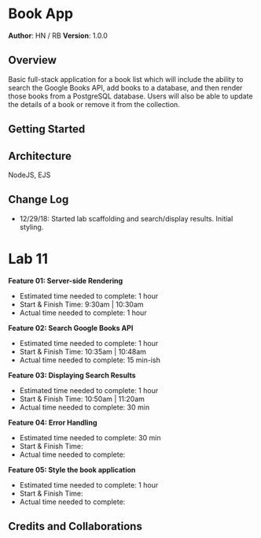 # Book App

**Author**: HN / RB
**Version**: 1.0.0

## Overview
Basic full-stack application for a book list which will include the ability to search the Google Books API, add books to a database, and then render those books from a PostgreSQL database. Users will also be able to update the details of a book or remove it from the collection.

## Getting Started


## Architecture
NodeJS, EJS

## Change Log
- 12/29/18: Started lab scaffolding and search/display results. Initial styling.

# Lab 11

<b>Feature 01: Server-side Rendering</b>
- Estimated time needed to complete: 1 hour
- Start & Finish Time: 9:30am | 10:30am
- Actual time needed to complete: 1 hour

<b>Feature 02: Search Google Books API</b>
- Estimated time needed to complete: 1 hour
- Start & Finish Time: 10:35am | 10:48am
- Actual time needed to complete: 15 min-ish

<b>Feature 03: Displaying Search Results</b>
- Estimated time needed to complete: 1 hour
- Start & Finish Time: 10:50am | 11:20am
- Actual time needed to complete: 30 min

<b>Feature 04: Error Handling</b>
- Estimated time needed to complete: 30 min
- Start & Finish Time: 
- Actual time needed to complete: 

<b>Feature 05: Style the book application</b>
- Estimated time needed to complete: 1 hour
- Start & Finish Time: 
- Actual time needed to complete: 

## Credits and Collaborations
